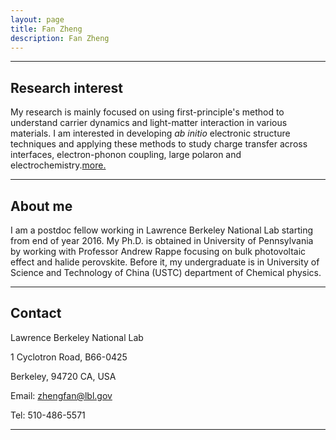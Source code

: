 ```yaml
---
layout: page
title: Fan Zheng
description: Fan Zheng 
---
```


---
## Research interest

My research is mainly focused on using first-principle's method to 
understand carrier dynamics and light-matter interaction in various 
materials. I am interested in developing *ab 
initio* electronic structure techniques and applying these methods to 
study charge transfer across interfaces, electron-phonon coupling, 
large polaron and electrochemistry.[more.](/pages/)

---
## About me

I am a postdoc fellow working in Lawrence Berkeley National Lab 
starting from end of year 2016. My Ph.D. is obtained in University 
of Pennsylvania by working with Professor Andrew Rappe focusing on bulk 
photovoltaic effect and halide perovskite. Before it, my 
undergraduate is in University of Science and Technology of China 
(USTC) department of Chemical physics. 

---
## Contact

Lawrence Berkeley National Lab

1 Cyclotron Road, B66-0425

Berkeley, 94720 CA, USA

Email: zhengfan@lbl.gov

Tel: 510-486-5571


---

